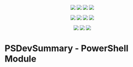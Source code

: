 ﻿<p align="center">
  <a href="https://dev.azure.com/evotecpl/PSDevSummary/_build/latest?definitionId=3"><img src="https://dev.azure.com/evotecpl/PSDevSummary/_apis/build/status/EvotecIT.PSDevSummary"></a>
  <a href="https://www.powershellgallery.com/packages/PSDevSummary"><img src="https://img.shields.io/powershellgallery/v/PSDevSummary.svg"></a>
  <a href="https://www.powershellgallery.com/packages/PSDevSummary"><img src="https://img.shields.io/powershellgallery/vpre/PSDevSummary.svg?label=powershell%20gallery%20preview&colorB=yellow"></a>
  <a href="https://github.com/EvotecIT/PSDevSummary"><img src="https://img.shields.io/github/license/EvotecIT/PSDevSummary.svg"></a>
</p>

<p align="center">
  <a href="https://www.powershellgallery.com/packages/PSDevSummary"><img src="https://img.shields.io/powershellgallery/p/PSDevSummary.svg"></a>
  <a href="https://github.com/EvotecIT/PSDevSummary"><img src="https://img.shields.io/github/languages/top/evotecit/PSDevSummary.svg"></a>
  <a href="https://github.com/EvotecIT/PSDevSummary"><img src="https://img.shields.io/github/languages/code-size/evotecit/PSDevSummary.svg"></a>
  <a href="https://www.powershellgallery.com/packages/PSDevSummary"><img src="https://img.shields.io/powershellgallery/dt/PSDevSummary.svg"></a>
</p>

<p align="center">
  <a href="https://twitter.com/PrzemyslawKlys"><img src="https://img.shields.io/twitter/follow/PrzemyslawKlys.svg?label=Twitter%20%40PrzemyslawKlys&style=social"></a>
  <a href="https://evotec.xyz/hub"><img src="https://img.shields.io/badge/Blog-evotec.xyz-2A6496.svg"></a>
  <a href="https://www.linkedin.com/in/pklys"><img src="https://img.shields.io/badge/LinkedIn-pklys-0077B5.svg?logo=LinkedIn"></a>
</p>

# PSDevSummary - PowerShell Module
